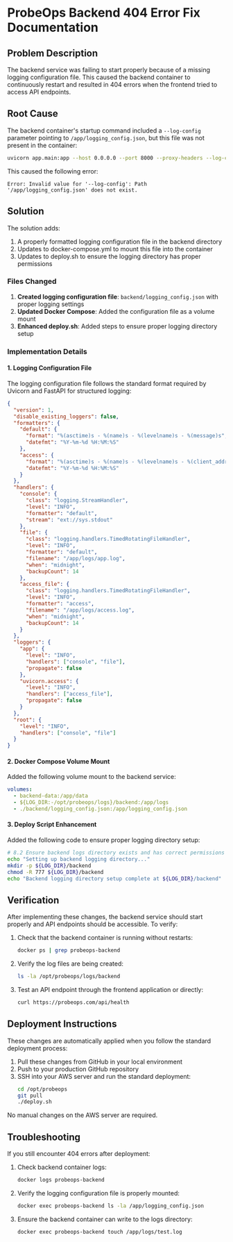 # ProbeOps Backend 404 Error Fix Documentation

## Problem Description

The backend service was failing to start properly because of a missing logging configuration file. This caused the backend container to continuously restart and resulted in 404 errors when the frontend tried to access API endpoints.

## Root Cause

The backend container's startup command included a `--log-config` parameter pointing to `/app/logging_config.json`, but this file was not present in the container:

```bash
uvicorn app.main:app --host 0.0.0.0 --port 8000 --proxy-headers --log-config /app/logging_config.json
```

This caused the following error:
```
Error: Invalid value for '--log-config': Path '/app/logging_config.json' does not exist.
```

## Solution

The solution adds:

1. A properly formatted logging configuration file in the backend directory
2. Updates to docker-compose.yml to mount this file into the container
3. Updates to deploy.sh to ensure the logging directory has proper permissions

### Files Changed

1. **Created logging configuration file**: `backend/logging_config.json` with proper logging settings
2. **Updated Docker Compose**: Added the configuration file as a volume mount
3. **Enhanced deploy.sh**: Added steps to ensure proper logging directory setup

### Implementation Details

#### 1. Logging Configuration File

The logging configuration file follows the standard format required by Uvicorn and FastAPI for structured logging:

```json
{
  "version": 1,
  "disable_existing_loggers": false,
  "formatters": {
    "default": {
      "format": "%(asctime)s - %(name)s - %(levelname)s - %(message)s",
      "datefmt": "%Y-%m-%d %H:%M:%S"
    },
    "access": {
      "format": "%(asctime)s - %(name)s - %(levelname)s - %(client_addr)s - %(request_line)s - %(status_code)s",
      "datefmt": "%Y-%m-%d %H:%M:%S"
    }
  },
  "handlers": {
    "console": {
      "class": "logging.StreamHandler",
      "level": "INFO",
      "formatter": "default",
      "stream": "ext://sys.stdout"
    },
    "file": {
      "class": "logging.handlers.TimedRotatingFileHandler",
      "level": "INFO",
      "formatter": "default",
      "filename": "/app/logs/app.log",
      "when": "midnight",
      "backupCount": 14
    },
    "access_file": {
      "class": "logging.handlers.TimedRotatingFileHandler",
      "level": "INFO",
      "formatter": "access",
      "filename": "/app/logs/access.log",
      "when": "midnight",
      "backupCount": 14
    }
  },
  "loggers": {
    "app": {
      "level": "INFO",
      "handlers": ["console", "file"],
      "propagate": false
    },
    "uvicorn.access": {
      "level": "INFO",
      "handlers": ["access_file"],
      "propagate": false
    }
  },
  "root": {
    "level": "INFO",
    "handlers": ["console", "file"]
  }
}
```

#### 2. Docker Compose Volume Mount

Added the following volume mount to the backend service:

```yaml
volumes:
  - backend-data:/app/data
  - ${LOG_DIR:-/opt/probeops/logs}/backend:/app/logs
  - ./backend/logging_config.json:/app/logging_config.json
```

#### 3. Deploy Script Enhancement

Added the following code to ensure proper logging directory setup:

```bash
# 8.2 Ensure backend logs directory exists and has correct permissions
echo "Setting up backend logging directory..."
mkdir -p ${LOG_DIR}/backend
chmod -R 777 ${LOG_DIR}/backend
echo "Backend logging directory setup complete at ${LOG_DIR}/backend"
```

## Verification

After implementing these changes, the backend service should start properly and API endpoints should be accessible. To verify:

1. Check that the backend container is running without restarts:
   ```bash
   docker ps | grep probeops-backend
   ```

2. Verify the log files are being created:
   ```bash
   ls -la /opt/probeops/logs/backend
   ```

3. Test an API endpoint through the frontend application or directly:
   ```bash
   curl https://probeops.com/api/health
   ```

## Deployment Instructions

These changes are automatically applied when you follow the standard deployment process:

1. Pull these changes from GitHub in your local environment
2. Push to your production GitHub repository
3. SSH into your AWS server and run the standard deployment:
   ```bash
   cd /opt/probeops
   git pull
   ./deploy.sh
   ```

No manual changes on the AWS server are required.

## Troubleshooting

If you still encounter 404 errors after deployment:

1. Check backend container logs:
   ```bash
   docker logs probeops-backend
   ```

2. Verify the logging configuration file is properly mounted:
   ```bash
   docker exec probeops-backend ls -la /app/logging_config.json
   ```

3. Ensure the backend container can write to the logs directory:
   ```bash
   docker exec probeops-backend touch /app/logs/test.log
   ```